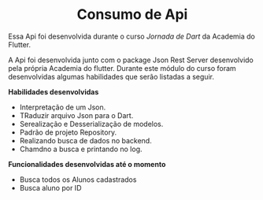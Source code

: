 <h1 align='center'> Consumo de Api</h1>


Essa Api foi desenvolvida durante o curso *Jornada de Dart* da Academia do Flutter.


A Api foi desenvolvida junto com o package Json Rest Server desenvolvido pela própria Academia do flutter. Durante este módulo do curso foram desenvolvidas algumas habilidades que serão listadas a seguir.


**Habilidades desenvolvidas**


* Interpretação de um Json.
* TRaduzir arquivo Json para o Dart.
* Serealização e Desserialização de modelos.
* Padrão de projeto Repository.
* Realizando busca de dados no backend.
* Chamdno a busca e printando no log.


**Funcionalidades desenvolvidas até o momento**
* Busca todos os Alunos cadastrados
* Busca aluno por ID





